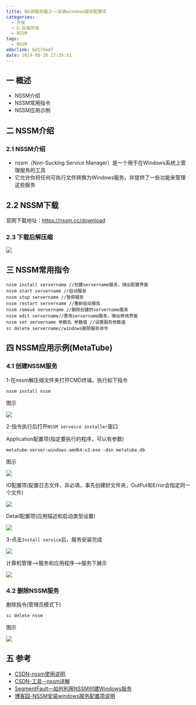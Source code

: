 ```yaml
---
title: NSSM服务器之——安装windows服务配置项
categories:
  - 开发
  - G-后端开发
  - NSSM
tags:
  - NSSM
abbrlink: bd17ded7
date: 2024-08-26 17:35:51
---
```

## 一 概述

* NSSM介绍
* NSSM常用指令
* NSSM应用示例

<!--more-->

## 二 NSSM介绍

### 2.1 NSSM介绍

* nssm（Non-Sucking Service Manager）是一个用于在Windows系统上管理服务的工具
* 它允许你将任何可执行文件转换为Windows服务，并提供了一些功能来管理这些服务

## 2.2 NSSM下载

官网下载地址：https://nssm.cc/download

### 2.3 下载后解压缩

![][1]

## 三 NSSM常用指令

```
nssm install servername //创建servername服务，弹出配置界面
nssm start servername //启动服务
nssm stop servername //暂停服务
nssm restart servername //重新启动服务
nssm remove servername //删除创建的servername服务
nssm edit servername//更改servername服务，弹出修改界面
nssm set servername 参数名 参数值 //设置服务参数值
sc delete servername//windows删除服务命令
```

## 四 NSSM应用示例(MetaTube)

### 4.1 创建NSSM服务

1-在nssm解压缩文件夹打开CMD终端，执行如下指令

```
nssm install nssm
```

图示

![][2]

2-指令执行后打开`NSSM serveice installer`窗口

Application配置项(指定要执行的程序，可以有参数)

```
metatube-server-windows-amd64-v3.exe -dsn metatube.db
```

图示

![][3]

IO配置项(配置日志文件，非必填，事先创建好文件夹，OutPut和Error会指定同一个文件)

![][4]

Detail配置项(应用描述和启动类型设置)

![][5]

3-点击`Install service`后，服务安装完成

![][6]

计算机管理—>服务和应用程序—>服务下展示

![][7]

### 4.2 删除NSSM服务

删除指令(管理员模式下)

```
sc delete nssm
```

图示

![][8]

## 五 参考

* [CSDN-nssm使用说明](https://blog.csdn.net/wykqh/article/details/136887417)
* [CSDN-工具--nssm详解](https://blog.csdn.net/liyou123456789/article/details/123094277)
* [SegmentFault—如何利用NSSM创建Windows服务](https://segmentfault.com/a/1190000044719796)
* [博客园-NSSM安装windows服务配置项说明](https://www.cnblogs.com/xsj1989/p/18193418)



[1]:https://cdn.jsdelivr.net/gh/pgzxc/cdn/blog-service/nssm-unzip-1.png
[2]:https://cdn.jsdelivr.net/gh/pgzxc/cdn/blog-service/nssm-install-servername-2.png
[3]:https://cdn.jsdelivr.net/gh/pgzxc/cdn/blog-service/nssm-install-app-3.png
[4]:https://cdn.jsdelivr.net/gh/pgzxc/cdn/blog-service/nssm-install-io-4.png
[5]:https://cdn.jsdelivr.net/gh/pgzxc/cdn/blog-service/nssm-install-detail-5.png
[6]:https://cdn.jsdelivr.net/gh/pgzxc/cdn/blog-service/nssm-install-finish-6.png
[7]:https://cdn.jsdelivr.net/gh/pgzxc/cdn/blog-service/nssm-service-show-7.png
[8]:https://cdn.jsdelivr.net/gh/pgzxc/cdn/blog-service/nssm-delete-service-8.png